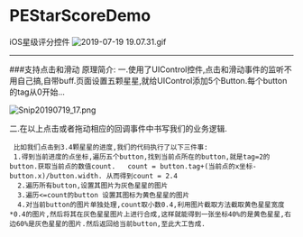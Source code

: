 # PEStarScoreDemo
iOS星级评分控件
![2019-07-19 19.07.31.gif](https://upload-images.jianshu.io/upload_images/1520914-3a78bb80901699f5.gif?imageMogr2/auto-orient/strip)

***
###支持点击和滑动
原理简介:
一.使用了UIControl控件,点击和滑动事件的监听不用自己搞,自带buff.页面设置五颗星星,就给UIControl添加5个Button.每个button的tag从0开始...

![Snip20190719_17.png](https://upload-images.jianshu.io/upload_images/1520914-e55021edd37cbaaa.png?imageMogr2/auto-orient/strip%7CimageView2/2/w/1240)

二.在以上点击或者拖动相应的回调事件中书写我们的业务逻辑.

     比如我们点击到3.4颗星星的进度,我们的代码执行了以下三件事:
     1.得到当前进度的点坐标,遍历五个button,找到当前点所在的button,就是tag=2的button.获取当前点的数值count.   count = button.tag+(当前点的x坐标-button.x)/button.width. 从而得到count = 2.4
      2.遍历所有button,设置其图片为灰色星星的图片
      3.遍历<=count的button 设置其图标为黄色星星的图片
      4.对当前button的图片单独处理,count取小数0.4,利用图片截取方法截取黄色星星宽度*0.4的图片,然后将其在灰色星星图片上进行合成,这样就能得到一张坐标40%的是黄色星星,右边60%是灰色星星的图片.然后返回给当前button,至此大工告成.
